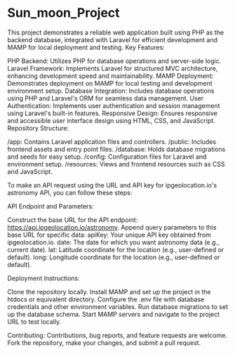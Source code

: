 # Sun_moon_Project
This project demonstrates a reliable web application built using PHP as the backend database, integrated with Laravel for efficient development and MAMP for local deployment and testing.
Key Features:

PHP Backend: Utilizes PHP for database operations and server-side logic.
Laravel Framework: Implements Laravel for structured MVC architecture, enhancing development speed and maintainability.
MAMP Deployment: Demonstrates deployment on MAMP for local testing and development environment setup.
Database Integration: Includes database operations using PHP and Laravel's ORM for seamless data management.
User Authentication: Implements user authentication and session management using Laravel's built-in features.
Responsive Design: Ensures responsive and accessible user interface design using HTML, CSS, and JavaScript.
Repository Structure:

/app: Contains Laravel application files and controllers.
/public: Includes frontend assets and entry point files.
/database: Holds database migrations and seeds for easy setup.
/config: Configuration files for Laravel and environment setup.
/resources: Views and frontend resources such as CSS and JavaScript.

To make an API request using the URL and API key for ipgeolocation.io's astronomy API, you can follow these steps:

API Endpoint and Parameters:

Construct the base URL for the API endpoint: https://api.ipgeolocation.io/astronomy.
Append query parameters to this base URL for specific data:
apiKey: Your unique API key obtained from ipgeolocation.io.
date: The date for which you want astronomy data (e.g., current date).
lat: Latitude coordinate for the location (e.g., user-defined or default).
long: Longitude coordinate for the location (e.g., user-defined or default).


Deployment Instructions:

Clone the repository locally.
Install MAMP and set up the project in the htdocs or equivalent directory.
Configure the .env file with database credentials and other environment variables.
Run database migrations to set up the database schema.
Start MAMP servers and navigate to the project URL to test locally.


Contributing:
Contributions, bug reports, and feature requests are welcome. Fork the repository, make your changes, and submit a pull request.
